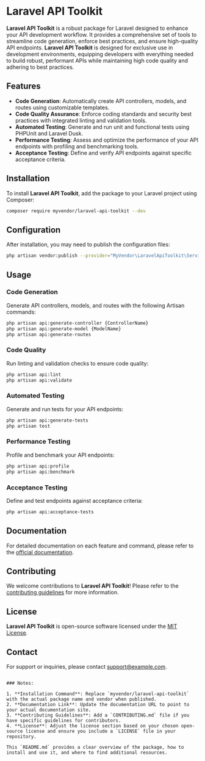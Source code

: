 # Laravel API Toolkit

**Laravel API Toolkit** is a robust package for Laravel designed to enhance your API development workflow. It provides a comprehensive set of tools to streamline code generation, enforce best practices, and ensure high-quality API endpoints.
**Laravel API Toolkit** is designed for exclusive use in development environments, equipping developers with everything needed to build robust, performant APIs while maintaining high code quality and adhering to best practices.

## Features

- **Code Generation**: Automatically create API controllers, models, and routes using customizable templates.
- **Code Quality Assurance**: Enforce coding standards and security best practices with integrated linting and validation tools.
- **Automated Testing**: Generate and run unit and functional tests using PHPUnit and Laravel Dusk.
- **Performance Testing**: Assess and optimize the performance of your API endpoints with profiling and benchmarking tools.
- **Acceptance Testing**: Define and verify API endpoints against specific acceptance criteria.

## Installation

To install **Laravel API Toolkit**, add the package to your Laravel project using Composer:

```bash
composer require myvendor/laravel-api-toolkit --dev
```

## Configuration

After installation, you may need to publish the configuration files:

```bash
php artisan vendor:publish --provider="MyVendor\LaravelApiToolkit\ServiceProvider"
```

## Usage

### Code Generation

Generate API controllers, models, and routes with the following Artisan commands:

```bash
php artisan api:generate-controller {ControllerName}
php artisan api:generate-model {ModelName}
php artisan api:generate-routes
```

### Code Quality

Run linting and validation checks to ensure code quality:

```bash
php artisan api:lint
php artisan api:validate
```

### Automated Testing

Generate and run tests for your API endpoints:

```bash
php artisan api:generate-tests
php artisan test
```

### Performance Testing

Profile and benchmark your API endpoints:

```bash
php artisan api:profile
php artisan api:benchmark
```

### Acceptance Testing

Define and test endpoints against acceptance criteria:

```bash
php artisan api:acceptance-tests
```

## Documentation

For detailed documentation on each feature and command, please refer to the [official documentation](https://example.com/docs).

## Contributing

We welcome contributions to **Laravel API Toolkit**! Please refer to the [contributing guidelines](CONTRIBUTING.md) for more information.

## License

**Laravel API Toolkit** is open-source software licensed under the [MIT License](LICENSE).

## Contact

For support or inquiries, please contact [support@example.com](mailto:support@example.com).
```

### Notes:

1. **Installation Command**: Replace `myvendor/laravel-api-toolkit` with the actual package name and vendor when published.
2. **Documentation Link**: Update the documentation URL to point to your actual documentation site.
3. **Contributing Guidelines**: Add a `CONTRIBUTING.md` file if you have specific guidelines for contributors.
4. **License**: Adjust the license section based on your chosen open-source license and ensure you include a `LICENSE` file in your repository.

This `README.md` provides a clear overview of the package, how to install and use it, and where to find additional resources.
